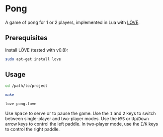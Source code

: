 # Pong

A game of pong for 1 or 2 players, implemented in Lua with 
[LÖVE](https://love2d.org/).


## Prerequisites

Install LÖVE (tested with v0.8):

```bash
sudo apt-get install love
```


## Usage

```bash
cd /path/to/project

make

love pong.love
```

Use <kbd>Space</kbd> to serve or to pause the game.  Use the <kbd>1</kbd> 
and <kbd>2</kbd> keys to switch between single-player and two-player 
modes.  Use the <kbd>W</kbd>/<kbd>S</kbd> or <kbd>Up</kbd>/<kbd>Down</kbd> 
arrow keys to control the left paddle.  In two-player mode, use the 
<kbd>I</kbd>/<kbd>K</kbd> keys to control the right paddle.
